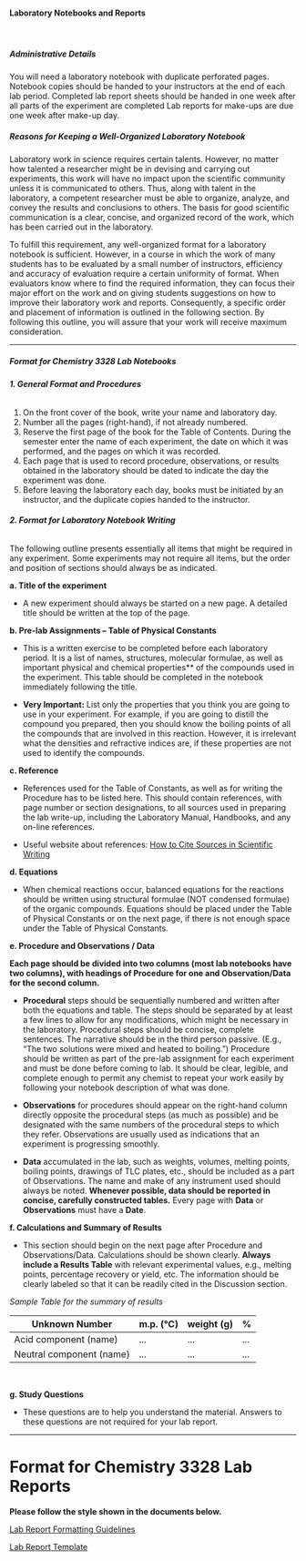 #### Laboratory Notebooks and Reports    
<br>

##### Administrative Details
You will need a laboratory notebook with duplicate perforated pages. Notebook copies should be handed to your instructors at the end of each lab period.
Completed lab report sheets should be handed in one week after all parts of the experiment are completed
Lab reports for make-ups are due one week after make-up day.

##### Reasons for Keeping a Well-Organized Laboratory Notebook
Laboratory work in science requires certain talents. However, no matter how talented a researcher might be in devising and carrying out experiments, this work will have no impact upon the scientific community unless it is communicated to others. Thus, along with talent in the laboratory, a competent researcher must be able to organize, analyze, and convey the results and conclusions to others. The basis for good scientific communication is a clear, concise, and organized record of the work, which has been carried out in the laboratory. 

To fulfill this requirement, any well-organized format for a laboratory notebook is sufficient. However, in a course in which the work of many students has to be evaluated by a small number of instructors, efficiency and accuracy of evaluation require a certain uniformity of format. When evaluators know where to find the required information, they can focus their major effort on the work and on giving students suggestions on how to improve their laboratory work and reports. Consequently, a specific order and placement of information is outlined in the following section. By following this outline, you will assure that your work will receive maximum consideration.
***

##### Format for Chemistry 3328 Lab Notebooks
###### **1. General Format and Procedures**
  1. On the front cover of the book, write your name and laboratory day.
  2. Number all the pages (right-hand), if not already numbered.
  3. Reserve the first page of the book for the Table of Contents. During the semester enter the name of each experiment, the date on which it was performed, and the pages on which it was recorded.
  4. Each page that is used to record procedure, observations, or results obtained in the laboratory should be dated to indicate the day the experiment was done.
  5. Before leaving the laboratory each day, books must be initiated by an instructor, and the duplicate copies handed to the instructor.

  
###### **2. Format for Laboratory Notebook Writing**
The following outline presents essentially all items that might be required in any experiment. Some experiments may not require all items, but the order and position of sections should always be as indicated.

**a. Title of the experiment**

- A new experiment should always be started on a new page. A detailed title should be written at the top of the page.

**b. Pre-lab Assignments – Table of Physical Constants**

- This is a written exercise to be completed before each laboratory period. It is a list of names, structures, molecular formulae, as well as important physical and chemical properties** of the compounds used in the experiment. This table should be completed in the notebook immediately following the title.

- **Very Important:** List only the properties that you think you are going to use in your experiment. For example, if you are going to distill the compound you prepared, then you should know the boiling points of all the compounds that are involved in this reaction. However, it is irrelevant what the densities and refractive indices are, if these properties are not used to identify the compounds.

**c. Reference**

- References used for the Table of Constants, as well as for writing the Procedure has to be listed here. This should contain references, with page number or section designations, to all sources used in preparing the
lab write-up, including the Laboratory Manual, Handbooks, and any on-line references.

- Useful website about references:
[How to Cite Sources in Scientific Writing](www.instruction.greenriver.edu/mcvay/B100/how_to_cite_sources_in_scientifi.htm)

**d. Equations**

- When chemical reactions occur, balanced equations for the reactions  should be written using structural formulae (NOT condensed formulae) of the organic compounds. Equations should be placed under the Table of Physical Constants or on the next page, if there is not enough space under the Table of Physical Constants.

**e. Procedure and Observations / Data**

**Each page should be divided into two columns (most lab notebooks have two columns), with headings of Procedure for one and Observation/Data for the second column.**

- **Procedural** steps should be sequentially numbered and written after both the equations and table. The steps should be separated by at least a few lines to allow for any modifications, which might be necessary in the laboratory. Procedural steps should be concise, complete sentences. The narrative should be in the third person passive. (E.g., “The two solutions were mixed and heated to boiling.”) Procedure should be written as part of the pre-lab assignment for each experiment and must be done before coming to lab. It should be clear, legible, and complete enough to permit any chemist to repeat your work easily by following your notebook description of what was done.

- **Observations** for procedures should appear on the right-hand column directly opposite the procedural steps (as much as possible) and be designated with the same numbers of the procedural steps to which they refer. Observations are usually used as indications that an experiment is progressing smoothly.

- **Data** accumulated in the lab, such as weights, volumes, melting points, boiling points, drawings of TLC plates, etc., should be included as a part of Observations. The name and make of any instrument used should always be noted. **Whenever possible, data should be reported in concise, carefully constructed tables.**
Every page with **Data** or **Observations** must have a **Date**.

**f. Calculations and Summary of Results**

- This section should begin on the next page after Procedure and Observations/Data. Calculations should be shown clearly. **Always include a Results Table** with relevant experimental values, e.g., melting points, percentage recovery or yield, etc. The information should be clearly labeled so that it can be readily cited in the Discussion section.

_Sample Table for the summary of results_

| Unknown Number           | m.p. (°C) | weight (g) | %   |
|--------------------------|-----------|------------|-----|
| Acid component (name)    | ...       | ...        | ... |
| Neutral component (name) | ...       | ...        | ... |

<br/>

**g. Study Questions**

- These questions are to help you understand the material. Answers to these questions are not required for your lab report.

***
# Format for Chemistry 3328 Lab Reports

**Please follow the style shown in the documents below.**

[Lab Report Formatting Guidelines](https://docs.google.com/viewer?url=https://github.com/mkrkelj1/chemistry-lab-app/raw/master/src/assets/lab_report_formatting_guidelines.pdf)

[Lab Report Template](https://docs.google.com/viewer?url=https://github.com/mkrkelj1/chemistry-lab-app/raw/master/src/assets/lab_report_template.pdf)





